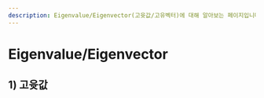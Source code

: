 ```yaml
---
description: Eigenvalue/Eigenvector(고윳값/고유벡터)에 대해 알아보는 페이지입니다.
---
```


# Eigenvalue/Eigenvector

## 1) 고윳값
